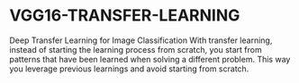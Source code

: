 # VGG16-TRANSFER-LEARNING
Deep Transfer Learning for Image Classification
With transfer learning, instead of starting the learning process from scratch, you start from patterns that have been learned when solving a different problem. This way you leverage previous learnings and avoid starting from scratch.
